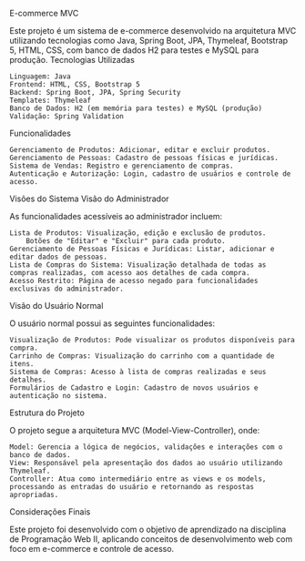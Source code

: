 E-commerce MVC

Este projeto é um sistema de e-commerce desenvolvido na arquitetura MVC utilizando tecnologias como Java, Spring Boot, JPA, Thymeleaf, Bootstrap 5, HTML, CSS, com banco de dados H2 para testes e MySQL para produção.
Tecnologias Utilizadas

    Linguagem: Java
    Frontend: HTML, CSS, Bootstrap 5
    Backend: Spring Boot, JPA, Spring Security
    Templates: Thymeleaf
    Banco de Dados: H2 (em memória para testes) e MySQL (produção)
    Validação: Spring Validation

Funcionalidades

    Gerenciamento de Produtos: Adicionar, editar e excluir produtos.
    Gerenciamento de Pessoas: Cadastro de pessoas físicas e jurídicas.
    Sistema de Vendas: Registro e gerenciamento de compras.
    Autenticação e Autorização: Login, cadastro de usuários e controle de acesso.

Visões do Sistema
Visão do Administrador

As funcionalidades acessíveis ao administrador incluem:

    Lista de Produtos: Visualização, edição e exclusão de produtos.
        Botões de "Editar" e "Excluir" para cada produto.
    Gerenciamento de Pessoas Físicas e Jurídicas: Listar, adicionar e editar dados de pessoas.
    Lista de Compras do Sistema: Visualização detalhada de todas as compras realizadas, com acesso aos detalhes de cada compra.
    Acesso Restrito: Página de acesso negado para funcionalidades exclusivas do administrador.

Visão do Usuário Normal

O usuário normal possui as seguintes funcionalidades:

    Visualização de Produtos: Pode visualizar os produtos disponíveis para compra.
    Carrinho de Compras: Visualização do carrinho com a quantidade de itens.
    Sistema de Compras: Acesso à lista de compras realizadas e seus detalhes.
    Formulários de Cadastro e Login: Cadastro de novos usuários e autenticação no sistema.

Estrutura do Projeto

O projeto segue a arquitetura MVC (Model-View-Controller), onde:

    Model: Gerencia a lógica de negócios, validações e interações com o banco de dados.
    View: Responsável pela apresentação dos dados ao usuário utilizando Thymeleaf.
    Controller: Atua como intermediário entre as views e os models, processando as entradas do usuário e retornando as respostas apropriadas.

Considerações Finais

Este projeto foi desenvolvido com o objetivo de aprendizado na disciplina de Programação Web II, aplicando conceitos de desenvolvimento web com foco em e-commerce e controle de acesso.
